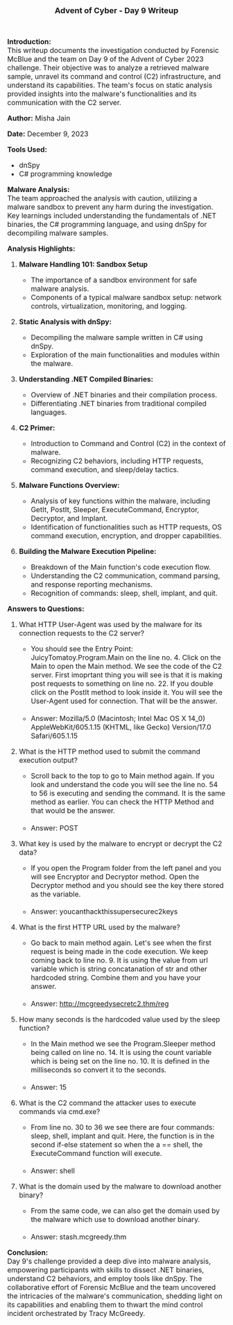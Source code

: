 <font size='4'>
<p align='center'>
<b>
Advent of Cyber - Day 9 Writeup
</b>
</p>
</font>

<br>
<font size='3'>

<b>Introduction:</b><br>
This writeup documents the investigation conducted by Forensic McBlue and the team on Day 9 of the Advent of Cyber 2023 challenge. Their objective was to analyze a retrieved malware sample, unravel its command and control (C2) infrastructure, and understand its capabilities. The team's focus on static analysis provided insights into the malware's functionalities and its communication with the C2 server.

<b>Author:</b> Misha Jain

<b>Date:</b> December 9, 2023

<b>Tools Used:</b><br>
- dnSpy
- C# programming knowledge

<b>Malware Analysis:</b><br>
The team approached the analysis with caution, utilizing a malware sandbox to prevent any harm during the investigation. Key learnings included understanding the fundamentals of .NET binaries, the C# programming language, and using dnSpy for decompiling malware samples.

<b>Analysis Highlights:</b><br>
1. **Malware Handling 101: Sandbox Setup**
   - The importance of a sandbox environment for safe malware analysis.
   - Components of a typical malware sandbox setup: network controls, virtualization, monitoring, and logging.

2. **Static Analysis with dnSpy:**
   - Decompiling the malware sample written in C# using dnSpy.
   - Exploration of the main functionalities and modules within the malware.

3. **Understanding .NET Compiled Binaries:**
   - Overview of .NET binaries and their compilation process.
   - Differentiating .NET binaries from traditional compiled languages.

4. **C2 Primer:**
   - Introduction to Command and Control (C2) in the context of malware.
   - Recognizing C2 behaviors, including HTTP requests, command execution, and sleep/delay tactics.

5. **Malware Functions Overview:**
   - Analysis of key functions within the malware, including GetIt, PostIt, Sleeper, ExecuteCommand, Encryptor, Decryptor, and Implant.
   - Identification of functionalities such as HTTP requests, OS command execution, encryption, and dropper capabilities.

6. **Building the Malware Execution Pipeline:**
   - Breakdown of the Main function's code execution flow.
   - Understanding the C2 communication, command parsing, and response reporting mechanisms.
   - Recognition of commands: sleep, shell, implant, and quit.

<b>Answers to Questions:</b><br>
1. What HTTP User-Agent was used by the malware for its connection requests to the C2 server?
    - You should see the Entry Point: JuicyTomatoy.Program.Main on the line no. 4. Click on the Main to open the Main method. We see the code of the C2 server. First imoprtant thing you will see is that it is making post requests to something on line no. 22. If you double click on the PostIt method to look inside it. You will see the User-Agent used for connection. That will be the answer.<br><br>
    - Answer: Mozilla/5.0 (Macintosh; Intel Mac OS X 14_0) AppleWebKit/605.1.15 (KHTML, like Gecko) Version/17.0 Safari/605.1.15

2. What is the HTTP method used to submit the command execution output?
    - Scroll back to the top to go to Main method again. If you look and understand the code you will see the line no. 54 to 56 is executing and sending the command. It is the same method as earlier. You can check the HTTP Method and that would be the answer.<br><br>
    - Answer: POST

3. What key is used by the malware to encrypt or decrypt the C2 data?
    - If you open the Program folder from the left panel and you will see Encryptor and Decryptor method. Open the Decryptor method and you should see the key there stored as the variable.<br><br>
    - Answer: youcanthackthissupersecurec2keys

4. What is the first HTTP URL used by the malware?
    - Go back to main method again. Let's see when the first request is being made in the code execution. We keep coming back to line no. 9. It is using the value from url variable which is string concatanation of str and other hardcoded string. Combine them and you have your answer.<br><br>
    - Answer: http://mcgreedysecretc2.thm/reg

5. How many seconds is the hardcoded value used by the sleep function?
    - In the Main method we see the Program.Sleeper method being called on line no. 14. It is using the count variable which is being set on the line no. 10. It is defined in the milliseconds so convert it to the seconds.<br><br>
    - Answer: 15

6. What is the C2 command the attacker uses to execute commands via cmd.exe?
    - From line no. 30 to 36 we see there are four commands: sleep, shell, implant and quit. Here, the function is in the second if-else statement so when the a == shell, the ExecuteCommand function will execute.<br><br>
    - Answer: shell

7. What is the domain used by the malware to download another binary?
    - From the same code, we can also get the domain used by the malware which use to download another binary.<br><br>
    - Answer: stash.mcgreedy.thm

<b>Conclusion:</b><br>
Day 9's challenge provided a deep dive into malware analysis, empowering participants with skills to dissect .NET binaries, understand C2 behaviors, and employ tools like dnSpy. The collaborative effort of Forensic McBlue and the team uncovered the intricacies of the malware's communication, shedding light on its capabilities and enabling them to thwart the mind control incident orchestrated by Tracy McGreedy.

</font>
